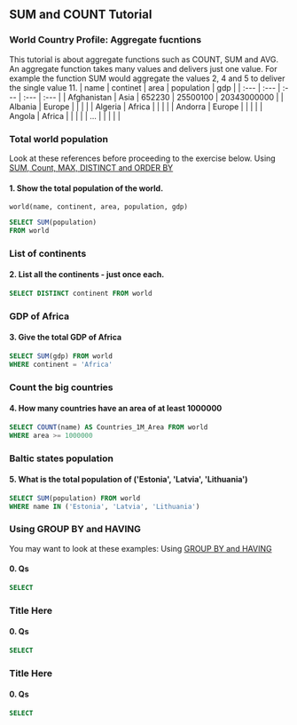 ## SUM and COUNT Tutorial
### World Country Profile: Aggregate fucntions
This tutorial is about aggregate functions such as COUNT, SUM and AVG. An aggregate function takes many values and delivers just one value. For example the function SUM would aggregate the values 2, 4 and 5 to deliver the single value 11.
| name | continet | area | population | gdp |
| :--- | :--- | :--- | :--- | :--- |
| Afghanistan | Asia | 652230 | 25500100 | 20343000000 |
| Albania | Europe |  |  |  |
| Algeria | Africa |  |  |  |
| Andorra | Europe |  |  |  |
| Angola | Africa |  |  |  |
| ... |  |  |  |  |


### Total world population
Look at these references before proceeding to the exercise below.
Using [SUM, Count, MAX, DISTINCT and ORDER BY]()
#### 1. Show the total population of the world.
```
world(name, continent, area, population, gdp)
```
```SQL
SELECT SUM(population)
FROM world
```


### List of continents
#### 2. List all the continents - just once each.
```SQL
SELECT DISTINCT continent FROM world
```


### GDP of Africa
#### 3. Give the total GDP of Africa
```SQL
SELECT SUM(gdp) FROM world
WHERE continent = 'Africa'
```


### Count the big countries
#### 4. How many countries have an area of at least 1000000
```SQL
SELECT COUNT(name) AS Countries_1M_Area FROM world
WHERE area >= 1000000
```


### Baltic states population
#### 5. What is the total population of ('Estonia', 'Latvia', 'Lithuania')
```SQL
SELECT SUM(population) FROM world
WHERE name IN ('Estonia', 'Latvia', 'Lithuania')
```


### Using GROUP BY and HAVING
You may want to look at these examples: Using [GROUP BY and HAVING]()
#### 0. Qs
```SQL
SELECT 
```


### Title Here
#### 0. Qs
```SQL
SELECT 
```


### Title Here
#### 0. Qs
```SQL
SELECT 
```